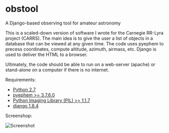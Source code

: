 # obstool
A Django-based observing tool for amateur astronomy

This is a scaled-down version of software I wrote for the Carnegie RR-Lyra
project (CARRS). The main idea is to give the user a list of objects in a
database that can be viewed at any given time. The code uses pyephem to precess
coordinates, compute altitude, azimuth, airmass, etc. Django is used to deliver
the HTML to a browser.

Ultimately, the code should be able to run on a web-server (apache) or
stand-alone on a computer if there is no internet.

Requirements:
  * [Python 2.7](http://www.python.org)
  * [pyephem >= 3.7.6.0](http://rhodesmill.org/pyephem/)
  * [Python Imaging Library (PIL) >= 1.1.7](http://www.pythonware.com/products/pil/)
  * [django 1.8.4](https://www.djangoproject.com/)

Screenshop:

   ![Screenshot](./screenshot.png)

